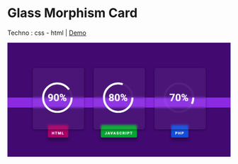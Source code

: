 # Glass Morphism Card

Techno : css - html | [Demo](https://markusemile.github.io/GlassMorphism/)

<img src="Capture.PNG">

